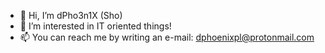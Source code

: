 - 👋 Hi, I’m dPho3n1X (Sho)
- 👀 I’m interested in IT oriented things!
- 📫 You can reach me by writing an e-mail: dphoenixpl@protonmail.com

<!---
Check out my projects!
--->
